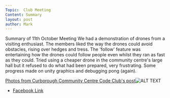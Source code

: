 ```yaml
---
Topic:  Club Meeting
Content: Summary
layout: post
author: Mark
---
```

Summary of 11th October Meeting We had a demonstration of drones from a visiting enthusiast. The members liked the way the drones could avoid obstacles, rising over hedges and tress. The 'follow' feature was entertaining how the drones could follow people even whilst they ran as fast as they could. Tried using a cheaper drone in the community centre's large hall but it refused to do what had been prepared, very frustrating. Some progress made on unity graphics and debugging pong (again).

[Photos from Curborough Community Centre Code Club's post](https://www.facebook.com/720665616418529/posts/624767636008328)![ALT TEXT](https://scontent.fbhx6-1.fna.fbcdn.net/v/t39.30808-6/312143295_624767236008368_7800677707807540015_n.jpg?stp=dst-jpg_p720x720&_nc_cat=100&ccb=1-7&_nc_sid=5f2048&_nc_ohc=B0eDSB0Xd4oAX8KRBsn&_nc_ht=scontent.fbhx6-1.fna&edm=AKK4YLsEAAAA&oh=00_AfDRJIgW83GK5rk8Urt8yWgFKondNoZfcO9ejvekAntf6g&oe=652B8226)

* [Facebook Link](https://www.facebook.com/720665616418529/posts/624767636008328)


